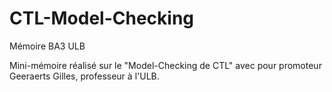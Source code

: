 # CTL-Model-Checking
Mémoire BA3 ULB

Mini-mémoire réalisé sur le "Model-Checking de CTL" avec pour promoteur Geeraerts Gilles, professeur à l'ULB.
